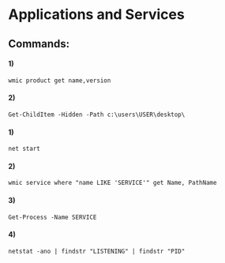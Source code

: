 # Applications and Services

## Commands:

#### 1) 

    wmic product get name,version

#### 2) 

    Get-ChildItem -Hidden -Path c:\users\USER\desktop\

#### 1) 

    net start 

#### 2) 

    wmic service where "name LIKE 'SERVICE'" get Name, PathName

#### 3) 

    Get-Process -Name SERVICE

#### 4) 

    netstat -ano | findstr "LISTENING" | findstr "PID"
